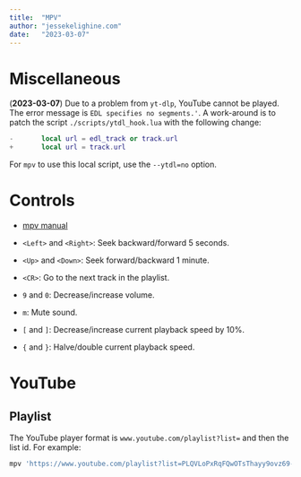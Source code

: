 ```yaml
---
title:  "MPV"
author: "jessekelighine.com"
date:   "2023-03-07"
---
```


# Miscellaneous

(**2023-03-07**) Due to a problem from `yt-dlp`, YouTube cannot be played. The
error message is `EDL specifies no segments.'`.  A work-around is to patch
the script `./scripts/ytdl_hook.lua` with the following change:
```lua
-       local url = edl_track or track.url
+       local url = track.url
```
For `mpv` to use this local script, use the `--ytdl=no` option.

# Controls

- [mpv manual](https://mpv.io/manual/master/)

- `<Left>` and `<Right>`: Seek backward/forward 5 seconds.
- `<Up>` and `<Down>`: Seek forward/backward 1 minute.
- `<CR>`: Go to the next track in the playlist.
- `9` and `0`: Decrease/increase volume.
- `m`: Mute sound.
- `[` and `]`: Decrease/increase current playback speed by 10%.
- `{` and `}`: Halve/double current playback speed.

# YouTube

## Playlist

The YouTube player format is `www.youtube.com/playlist?list=` and then the list id.
For example:

```bash
mpv 'https://www.youtube.com/playlist?list=PLQVLoPxRqFQwOTsThayy9ovz69-10Pvma' --no-video # GoodGood
```
